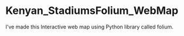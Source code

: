 # Kenyan_StadiumsFolium_WebMap
I've made this Interactive web map using Python library called folium.
